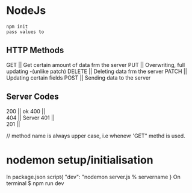 # NodeJs

<!-- To get package.json file -->
    npm init  
    pass values to  
    


## HTTP Methods 
GET     ||    Get certain amount of data frm the server
PUT     ||     Overwriting, full updating -(unlike patch)
DELETE  ||     Deleting data frm the server
PATCH   ||     Updating certain fields
POST    ||     Sending data to the server


## Server Codes
200     ||      ok
400     ||      
404     ||      Server 
401     ||  
201     ||  


// method name is always upper case, i.e whenevr 'GET" methd is used. 

# nodemon setup/initialisation
In package.json
script{
    "dev": "nodemon server.js % servername
} 
On terminal
$ npm run dev